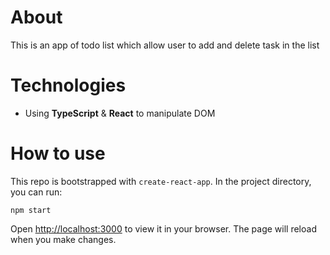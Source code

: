 # About

This is an app of todo list which allow user to add and delete task in the list

# Technologies

- Using **TypeScript** & **React** to manipulate DOM

# How to use
This repo is bootstrapped with `create-react-app`. In the project directory, you can run:

```
npm start
```

Open [http://localhost:3000](http://localhost:3000) to view it in your browser. The page will reload when you make changes.